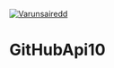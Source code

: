 [![Varunsairedd](https://circleci.com/gh/Varunsairedd/GitHubApi10.svg?style=svg)](https://app.circleci.com/pipelines/github/Varunsairedd/GitHubApi10?branch=main&filter=all)

# GitHubApi10
